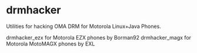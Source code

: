 drmhacker
=========

Utilities for hacking OMA DRM for Motorola Linux+Java Phones.

drmhacker_ezx for Motorola EZX phones by Borman92
drmhacker_magx for Motorola MotoMAGX phones by EXL
